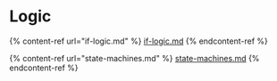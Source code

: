 # Logic



{% content-ref url="if-logic.md" %}
[if-logic.md](if-logic.md)
{% endcontent-ref %}

{% content-ref url="state-machines.md" %}
[state-machines.md](state-machines.md)
{% endcontent-ref %}

##

